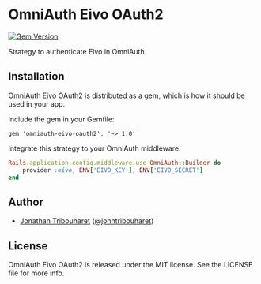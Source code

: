 # OmniAuth Eivo OAuth2

[![Gem Version](https://badge.fury.io/rb/omniauth-eivo-oauth2.svg)](http://badge.fury.io/rb/omniauth-eivo-oauth2)

Strategy to authenticate Eivo in OmniAuth.

## Installation

OmniAuth Eivo OAuth2 is distributed as a gem, which is how it should be used in your app.

Include the gem in your Gemfile:

    gem 'omniauth-eivo-oauth2', '~> 1.0'

Integrate this strategy to your OmniAuth middleware.

```ruby
Rails.application.config.middleware.use OmniAuth::Builder do
	provider :eivo, ENV['EIVO_KEY'], ENV['EIVO_SECRET']
end
```

## Author

- [Jonathan Tribouharet](https://github.com/jonathantribouharet) ([@johntribouharet](https://twitter.com/johntribouharet))

## License

OmniAuth Eivo OAuth2 is released under the MIT license. See the LICENSE file for more info.
